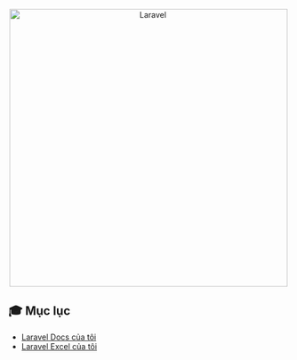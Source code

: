 <p align="center" style="display: flex; justify-content: center">
<img src="https://raw.githubusercontent.com/laravel/art/master/logo-lockup/5%20SVG/2%20CMYK/1%20Full%20Color/laravel-logolockup-cmyk-red.svg" width="500" alt="Laravel">
</p>

## 🎓 Mục lục
- [Laravel Docs của tôi](https://laravel.com/)
- [Laravel Excel của tôi](https://github.com/hieupd21/Laravel-Docs/blob/master/LARAVEL_EXCEL.md)